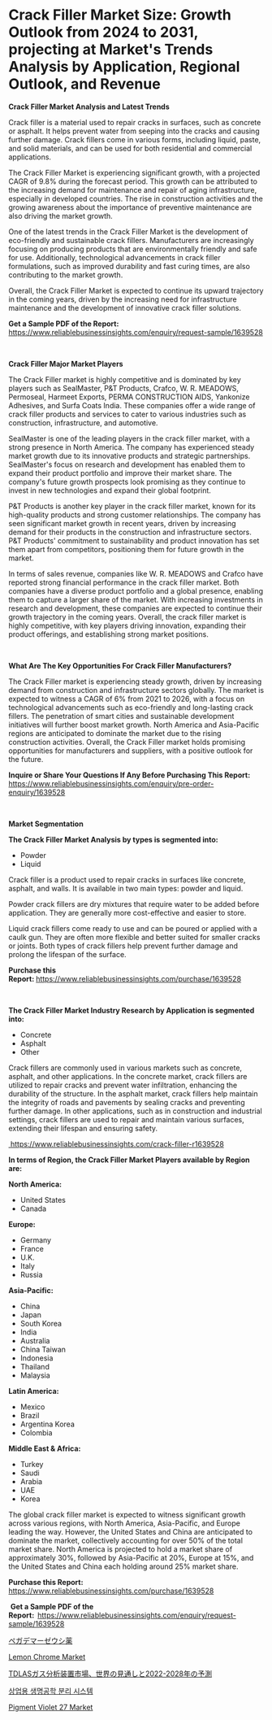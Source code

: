 <p><h1>Crack Filler Market Size: Growth Outlook from 2024 to 2031, projecting at Market's Trends Analysis by Application, Regional Outlook, and Revenue</h1></p><p><strong>Crack Filler Market Analysis and Latest Trends</strong></p>
<p><p>Crack filler is a material used to repair cracks in surfaces, such as concrete or asphalt. It helps prevent water from seeping into the cracks and causing further damage. Crack fillers come in various forms, including liquid, paste, and solid materials, and can be used for both residential and commercial applications.</p><p>The Crack Filler Market is experiencing significant growth, with a projected CAGR of 9.8% during the forecast period. This growth can be attributed to the increasing demand for maintenance and repair of aging infrastructure, especially in developed countries. The rise in construction activities and the growing awareness about the importance of preventive maintenance are also driving the market growth.</p><p>One of the latest trends in the Crack Filler Market is the development of eco-friendly and sustainable crack fillers. Manufacturers are increasingly focusing on producing products that are environmentally friendly and safe for use. Additionally, technological advancements in crack filler formulations, such as improved durability and fast curing times, are also contributing to the market growth.</p><p>Overall, the Crack Filler Market is expected to continue its upward trajectory in the coming years, driven by the increasing need for infrastructure maintenance and the development of innovative crack filler solutions.</p></p>
<p><strong>Get a Sample PDF of the Report:&nbsp;</strong> <a href="https://www.reliablebusinessinsights.com/enquiry/request-sample/1639528">https://www.reliablebusinessinsights.com/enquiry/request-sample/1639528</a></p>
<p>&nbsp;</p>
<p><strong>Crack Filler Major Market Players</strong></p>
<p><p>The Crack Filler market is highly competitive and is dominated by key players such as SealMaster, P&T Products, Crafco, W. R. MEADOWS, Permoseal, Harmeet Exports, PERMA CONSTRUCTION AIDS, Yankonize Adhesives, and Surfa Coats India. These companies offer a wide range of crack filler products and services to cater to various industries such as construction, infrastructure, and automotive.</p><p>SealMaster is one of the leading players in the crack filler market, with a strong presence in North America. The company has experienced steady market growth due to its innovative products and strategic partnerships. SealMaster's focus on research and development has enabled them to expand their product portfolio and improve their market share. The company's future growth prospects look promising as they continue to invest in new technologies and expand their global footprint.</p><p>P&T Products is another key player in the crack filler market, known for its high-quality products and strong customer relationships. The company has seen significant market growth in recent years, driven by increasing demand for their products in the construction and infrastructure sectors. P&T Products' commitment to sustainability and product innovation has set them apart from competitors, positioning them for future growth in the market.</p><p>In terms of sales revenue, companies like W. R. MEADOWS and Crafco have reported strong financial performance in the crack filler market. Both companies have a diverse product portfolio and a global presence, enabling them to capture a larger share of the market. With increasing investments in research and development, these companies are expected to continue their growth trajectory in the coming years. Overall, the crack filler market is highly competitive, with key players driving innovation, expanding their product offerings, and establishing strong market positions.</p></p>
<p>&nbsp;</p>
<p><strong>What Are The Key Opportunities For Crack Filler Manufacturers?</strong></p>
<p><p>The Crack Filler market is experiencing steady growth, driven by increasing demand from construction and infrastructure sectors globally. The market is expected to witness a CAGR of 6% from 2021 to 2026, with a focus on technological advancements such as eco-friendly and long-lasting crack fillers. The penetration of smart cities and sustainable development initiatives will further boost market growth. North America and Asia-Pacific regions are anticipated to dominate the market due to the rising construction activities. Overall, the Crack Filler market holds promising opportunities for manufacturers and suppliers, with a positive outlook for the future.</p></p>
<p><strong>Inquire or Share Your Questions If Any Before Purchasing This Report:</strong> <a href="https://www.reliablebusinessinsights.com/enquiry/pre-order-enquiry/1639528">https://www.reliablebusinessinsights.com/enquiry/pre-order-enquiry/1639528</a></p>
<p>&nbsp;</p>
<p><strong>Market Segmentation</strong></p>
<p><strong>The Crack Filler Market Analysis by types is segmented into:</strong></p>
<p><ul><li>Powder</li><li>Liquid</li></ul></p>
<p><p>Crack filler is a product used to repair cracks in surfaces like concrete, asphalt, and walls. It is available in two main types: powder and liquid. </p><p>Powder crack fillers are dry mixtures that require water to be added before application. They are generally more cost-effective and easier to store.</p><p>Liquid crack fillers come ready to use and can be poured or applied with a caulk gun. They are often more flexible and better suited for smaller cracks or joints. Both types of crack fillers help prevent further damage and prolong the lifespan of the surface.</p></p>
<p><strong>Purchase this Report:&nbsp;</strong><a href="https://www.reliablebusinessinsights.com/purchase/1639528">https://www.reliablebusinessinsights.com/purchase/1639528</a></p>
<p>&nbsp;</p>
<p><strong>The Crack Filler Market Industry Research by Application is segmented into:</strong></p>
<p><ul><li>Concrete</li><li>Asphalt</li><li>Other</li></ul></p>
<p><p>Crack fillers are commonly used in various markets such as concrete, asphalt, and other applications. In the concrete market, crack fillers are utilized to repair cracks and prevent water infiltration, enhancing the durability of the structure. In the asphalt market, crack fillers help maintain the integrity of roads and pavements by sealing cracks and preventing further damage. In other applications, such as in construction and industrial settings, crack fillers are used to repair and maintain various surfaces, extending their lifespan and ensuring safety.</p></p>
<p><a href="https://www.reliablebusinessinsights.com/crack-filler-r1639528">&nbsp;https://www.reliablebusinessinsights.com/crack-filler-r1639528</a></p>
<p><strong>In terms of Region, the Crack Filler Market Players available by Region are:</strong></p>
<p>
    <p> <strong> North America: </strong>
        <ul>
            <li>United States</li>
            <li>Canada</li>
        </ul>
        </p> 
    <p> <strong> Europe: </strong>
        <ul>
            <li>Germany</li>
            <li>France</li>
            <li>U.K.</li>
            <li>Italy</li>
            <li>Russia</li>
        </ul>
        </p> 
    <p> <strong> Asia-Pacific: </strong>
        <ul>
            <li>China</li>
            <li>Japan</li>
            <li>South Korea</li>
            <li>India</li>
            <li>Australia</li>
            <li>China Taiwan</li>
            <li>Indonesia</li>
            <li>Thailand</li>
            <li>Malaysia</li>
        </ul>
        </p> 
    <p> <strong> Latin America: </strong>
        <ul>
            <li>Mexico</li>
            <li>Brazil</li>
            <li>Argentina Korea</li>
            <li>Colombia</li>
        </ul>
        </p> 
    <p> <strong> Middle East & Africa: </strong>
        <ul>
            <li>Turkey</li>
            <li>Saudi</li>
            <li>Arabia</li>
            <li>UAE</li>
            <li>Korea</li>
        </ul>
    </p>
    </p>
<p><p>The global crack filler market is expected to witness significant growth across various regions, with North America, Asia-Pacific, and Europe leading the way. However, the United States and China are anticipated to dominate the market, collectively accounting for over 50% of the total market share. North America is projected to hold a market share of approximately 30%, followed by Asia-Pacific at 20%, Europe at 15%, and the United States and China each holding around 25% market share.</p></p>
<p><strong>Purchase this Report: </strong><a href="https://www.reliablebusinessinsights.com/purchase/1639528">https://www.reliablebusinessinsights.com/purchase/1639528</a></p>
<p>&nbsp;<strong>Get a Sample PDF of the Report:&nbsp;&nbsp;</strong><a href="https://www.reliablebusinessinsights.com/enquiry/request-sample/1639528">https://www.reliablebusinessinsights.com/enquiry/request-sample/1639528</a></p>
<p><strong></strong></p>
<p><p><a href="https://github.com/KaliMetz2023/Market-Research-Report-List-1/blob/main/2975457134586.md">ペガデマーゼウシ薬</a></p><p><a href="https://github.com/arionmp/Market-Research-Report-List-3/blob/main/lemon-chrome-market.md">Lemon Chrome Market</a></p><p><a href="https://medium.com/@ja15984/%E3%82%B0%E3%83%AD%E3%83%BC%E3%83%90%E3%83%ABtdlas%E3%82%AC%E3%82%B9%E3%82%A2%E3%83%8A%E3%83%A9%E3%82%A4%E3%82%B6%E3%83%BC%E3%83%9E%E3%83%BC%E3%82%B1%E3%83%83%E3%83%88%E3%81%AE%E5%8C%85%E6%8B%AC%E7%9A%84%E3%81%AA%E5%88%86%E6%9E%90-%E3%82%B0%E3%83%AD%E3%83%BC%E3%83%90%E3%83%AB%E3%81%AA%E5%B1%95%E6%9C%9B%E3%81%A82022%E5%B9%B4%E3%81%8B%E3%82%892028%E5%B9%B4%E3%81%BE%E3%81%A7%E3%81%AE%E4%BA%88%E6%B8%AC%E3%83%9E%E3%83%BC%E3%82%B1%E3%83%83%E3%83%88-%E6%88%90%E9%95%B7%E3%83%88%E3%83%AC%E3%83%B3%E3%83%89%E3%81%A8%E3%83%9E%E3%83%BC%E3%82%B1%E3%83%83%E3%83%88%E4%BA%88%E6%B8%AC-2024%E5%B9%B4%E3%81%8B%E3%82%892031%E5%B9%B4-c99fce0940bf">TDLASガス分析装置市場、世界の見通しと2022-2028年の予測</a></p><p><a href="https://medium.com/@electat2023/%EA%B8%80%EB%A1%9C%EB%B2%8C-%EC%83%81%EC%97%85-%EC%83%9D%EB%AA%85%EA%B3%B5%ED%95%99-%EB%B6%84%EB%A6%AC-%EC%8B%9C%EC%8A%A4%ED%85%9C-%EC%8B%9C%EC%9E%A5-%ED%98%84%ED%99%A9-2024-2031-%EB%B0%8F-%EC%A7%80%EC%97%AD-%EC%A0%9C%ED%92%88-%EB%B0%8F-%EC%B5%9C%EC%A2%85-%EC%82%AC%EC%9A%A9%EC%97%90-%EB%8C%80%ED%95%9C-%EC%98%88%EC%B8%A1-bb0f53482358">상업용 생명공학 분리 시스템</a></p><p><a href="https://github.com/markusgodoy/Market-Research-Report-List-3/blob/main/pigment-violet-27-market.md">Pigment Violet 27 Market</a></p></p>